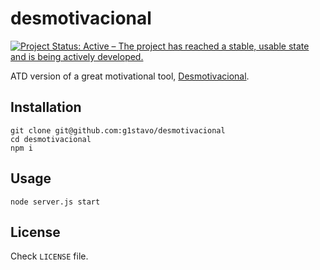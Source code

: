 # desmotivacional
[![Project Status: Active – The project has reached a stable, usable state and is being actively developed.](http://www.repostatus.org/badges/latest/active.svg)](http://www.repostatus.org/#active)

ATD version of a great motivational tool, [Desmotivacional](http://flaviotruzzi.github.io/desmotivacional).

## Installation
```shell
git clone git@github.com:g1stavo/desmotivacional
cd desmotivacional
npm i
```

## Usage
```shell
node server.js start
```

## License
Check `LICENSE` file.

